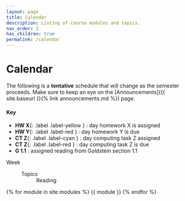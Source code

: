 ```yaml
---
layout: page
title: Calendar
description: Listing of course modules and topics.
nav_order: 2
has_children: true
permalink: /calendar
---
```


# Calendar

The following is a **tentative** schedule that will change as the semester proceeds.
Make sure to keep an eye on the [Announcements]({{ site.baseurl }}{% link announcements.md %}) page.

#### Key
- **HW X**{: .label .label-yellow } : day homework X is assigned
- **HW Y**{: .label .label-red } : day homework Y is due
- **CT Z**{: .label .label-cyan } : day computing task Z assigned
- **CT Z**{: .label .label-red } : day computing task Z is due
- **G 1.1** : assigned reading from Goldstein section 1.1




<div class="module">
    <dl class="grid">
        <dt>Week</dt>
        <dd>
            <dl class="flex">
                <dt>Topics</dt>
                <dd>Reading</dd>
            </dl>
        </dd>
    </dl>
</div>



{% for module in site.modules %}
{{ module }}
{% endfor %}
